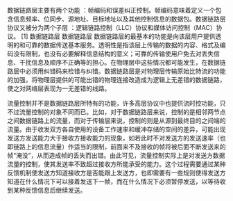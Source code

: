 数据链路层主要有两个功能 ：帧编码和误差纠正控制。帧编码意味着定义一个包含信息频率、位同步、源地址、目标地址以及其他控制信息的数据包。数据链路层协议又被分为两个子层 ：逻辑链路控制（LLC）协议和媒体访问控制（MAC）协议。 [1] 
数据链路层
数据链路层
数据链路层的最基本的功能是向该层用户提供透明的和可靠的数据传送基本服务。透明性是指该层上传输的数据的内容、格式及编码没有限制，也没有必要解释信息结构的意义；可靠的传输使用户免去对丢失信息、干扰信息及顺序不正确等的担心。在物理层中这些情况都可能发生，在数据链路层中必须用纠错码来检错与纠错。数据链路层是对物理层传输原始比特流的功能的加强，将物理层提供的可能出错的物理连接改造成为逻辑上无差错的数据链路，使之对网络层表现为一无差错的线路。


流量控制并不是数据链路层所特有的功能，许多高层协议中也提供流时控功能，只不过流量控制的对象不同而已。比如，对于数据链路层来说，控制的是相邻两节点之间数据链路上的流量，而对于传输层来说，控制的则是从源到最终目的之间端的流量。由于收发双方各自使用的设备工作速率和缓冲存储的空间的差异，可能出现发送方发送能力大于接收方接收能力的现象，如若此时不对发送方的发送速率（也即链路上的信息流量）作适当的限制，前面来不及接收的帧将被后面不断发送来的帧“淹没”，从而造成帧的丢失而出错。由此可见，流量控制实际上是对发送方数据流量的控制，使其发送率不致超过接收方所能承受的能力。这个过程需要通过某种反馈机制使发送方知道接收方是否能跟上发送方，也即需要有一些规则使得发送方知道在什么情况下可以接着发送下一帧，而在什么情况下必须暂停发送，以等待收到某种反馈信息后继续发送。
